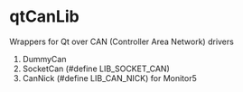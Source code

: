 qtCanLib
========

Wrappers for Qt over CAN (Controller Area Network) drivers

1) DummyCan
2) SocketCan (#define LIB_SOCKET_CAN)
3) CanNick (#define LIB_CAN_NICK) for Monitor5
